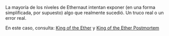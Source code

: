 La mayoría de los niveles de Ethernaut intentan exponer (en una forma simplificada, por supuesto) algo que realmente sucedió. Un truco real o un error real.

En este caso, consulta:
[King of the Ether](https://www.kingoftheether.com/thrones/kingoftheether/index.html)
y
[King of the Ether Postmortem](http://www.kingoftheether.com/postmortem.html)